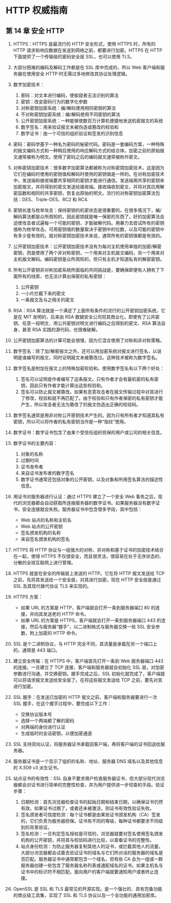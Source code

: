 # HTTP 权威指南

## 第 14 章 安全 HTTP

1. HTTPS：HTTPS 是最流行的 HTTP 安全形式，使用 HTTPS 时，所有的 HTTP 请求和响应数据在发送到网络之前，都要进行加密。HTTPS 在 HTTP 下面提供了一个传输级的密码安全层 SSL，也可以使用 TLS。

2. 大部分困难的编码及解码工作都是在 SSL 库中完成的，所以 Web 客户端和服务器在使用安全 HTTP 时无需过多地修改其协议处理逻辑。

3. 数字加密技术：

    1. 密码：对文本进行编码，使偷窥者无法识别的算法
    2. 密钥：改变密码行为的数字化参数
    3. 对称密钥加密系统：编/解码使用相同密钥的算法
    4. 不对称密钥加密系统：编/解码使用不同密钥的算法
    5. 公开密钥加密系统：一种能够使数百万计算机便捷地发送机密报文的系统
    6. 数字签名：用来验证报文未被伪造或篡改的校验和
    7. 数字证书：由一个可信的组织验证和签发的识别信息

4. 密码：密码学基于一种名为密码的秘密代码。密码是一套编码方案，一种特殊的报文编码方式和一种稍后使用的响应解码方式的结合体。加密之前的原始报文通常被称为明文。使用了密码之后的编码报文通常被称作密文。

5. 对称密钥加密技术：很多数字加密算法都被称为对称密钥加密技术，这是因为它们在编码时使用的密钥值和解码时使用的密钥值是一样的。在对称加密技术中，发送端和接收端要共享相同的密钥才能进行通信。发送端用共享的密钥来加密报文，并将得到的密文发送给接收端。接收端收到密文，并将对其应用解密函数和相同的共享密钥，恢复出原始的明文。流行的对称密钥加密算法包括：DES、Triple-DES、RC2 和 RC4.

6. 密钥长度与枚举攻击：保持密钥的机密状态是很重要的。在很多情况下，编/解码算法都是众所周知的，因此密钥就是唯一保密的东西了。好的加密算法会迫使攻击者试遍每一个可能的密钥，才能破解代码。用暴力去尝试所有的密钥值称为枚举攻击。可用密钥值的数量取决于密钥中的位数，以及可能的密钥中有多少是有效的。就对称密钥加密技术来说，通常所有的密钥值都是有效的。

7. 公开密钥加密技术：公开密钥加密技术没有为每对主机使用单独的加密/解密密钥，而是使用了两个非对称密钥，一个用来对主机报文编码，另一个用来对主机报文解码。编码密钥是众所周知的，但只有主机才知道私有的解密密钥。

8. 所有公开密钥非对称加密系统所面临的共同挑战是，要确保即便有人拥有了下面所有的线索，也无法计算出保密的私有密钥：

    1. 公开密钥
    2. 一小片拦截下来的密文
    3. 一条报文及与之相关的密文

9. RSA：RSA 算法就是一个满足了上面所有条件的流行的公开密钥加密系统，它是在 MIT 发明的，后来由 RSA 数据安全公司将其商业化。即使有了公共密钥、任意一段明文、用公共密钥对明文进行编码之后得到的密文、RSA 算法自身，甚至 RSA 实践的源代码，也很难破解。

10. 公开密钥加密算法的计算可能会很慢，因为它混合使用了对称和非对称策略。

11. 数字签名：除了加/解密报文之外，还可以用加密系统对报文进行签名，以说明是谁编写的报文，同时证明报文未被篡改过。这种技术被称为数字签名。

12. 数字签名是附加在报文上的特殊加密校验和。使用数字签名有以下两个好处：

    1. 签名可以证明是作者编写了这条报文。只有作者才会有最机密的私有密钥，因此只有作者才能计算出这些校验和。
    2. 签名可以防止报文被篡改。如果有恶意攻击者在报文传输过程中对其进行了修改，校验和就不再匹配了。由于校验和只有作者保密的私有密钥才能产生，所以攻击者无法为篡改了的报文伪造出正确的校验码。

13. 数字签名通常是用非对称公开密钥技术产生的。因为只有所有者才知道其私有密钥，所以可以将作者的私有密钥当作是一种“指纹”使用。

14. 数字证书：数字证书包含了由某个受信任组织担保的用户或公司的相关信息。

15. 数字证书的主要内容：

    1. 对象的名称
    2. 过期时间
    3. 证书发布者
    4. 来自证书发布者的数字签名
    5. 数字证书通常还包括对象的公开密钥，以及对象和所用签名算法的描述性信息。

16. 用证书对服务器进行认证：通过 HTTPS 建立了一个安全 Web 事务之后，现代的浏览器都会自动获取所连接服务器的数字证书。如果服务器没有数字证书，安全连接就会失败。服务器证书中包含很多字段，其中包括：

    - Web 站点的名称和主机名
    - Web 站点的公开密钥
    - 签名颁发机构的名称
    - 来自签名颁发机构的签名

17. HTTPS 将 HTTP 协议与一组强大的对称、非对称和基于证书的加密技术结合在一起，使得 HTTPS 不仅很安全，而且很灵活，很容易在处于无序状态的、分散的全球互联网上进行管理。

18. HTTPS 就是在安全的传输层上发送的 HTTP。它在将 HTTP 报文发送给 TCP 之前，先将其发送给一个安全层，对其进行加密。现在 HTTP 安全层是通过 SSL 及其现代替代协议 TLS 来实现的。

19. HTTPS 方案：

    - 如果 URL 的方案是 HTTP，客户端就会打开一条到服务器端口 80 的连接，并向其发送老的 HTTP 命令。
    - 如果 URL 的方案是 HTTPS，客户端就会打开一条到服务器端口 443 的连接，然后与服务器“握手”，以二进制格式与服务器交换一些 SSL 安全参数，附上加密的 HTTP 命令。

20. SSL 是个二进制协议，与 HTTP 完全不同，其流量是承载在另一个端口上的，通常是 443 端口。

21. 建立安全传输：在 HTTPS 中，客户端首先打开一条到 Web 服务器端口 443 的连接。一旦建立了 TCP 连接，客户端和服务器就会初始化 SSL 层，对加密参数进行沟通，并交换密钥。握手完成之后，SSL 初始化就完成了，客户端就可以将请求报文发送给安全层了。在将这些报文发送给 TCP 之前，要先对其进行加密。

22. SSL 握手：在发送已加密的 HTTP 报文之前，客户端和服务器要进行一次 SSL 握手，在这个握手过程中，要完成以下工作：

    - 交换协议版本号
    - 选择一个两端都了解的密码
    - 对两端的身份进行认证
    - 生成临时的会话密钥，以便加密通道

23. SSL 支持双向认证，将服务器证书承载回客户端，再将客户端的证书回送给服务器。

24. 服务器证书是一个显示了组织的名称、地址、服务器 DNS 域名以及其他信息的 X.509 v3 派生证书。

25. 站点证书的有效性：SSL 自身不要求用户检查服务器证书，但大部分现代浏览器都会对证书进行简单的完整性检查，并为用户提供进一步彻查的手段。验证步骤：

    1. 日期检测：首先浏览器检查证书的起始日期和结束日期，以确保证书仍然有效。如果证书过期了，或者还未被激活，则证书有效性验证失败。
    2. 签名颁发者可信度检测：每个证书都是由某些证书颁发机构（CA）签发的，它们负责为服务器担保。证书有不同的等级，每种证书都要求不同级别的背景验证。
    3. 签名检测：一旦判定签名授权是可信的，浏览器就要对签名使用签名颁发机构的公开密钥，并将其与校验码进行比较，以查看证书的完整性。
    4. 站点身份检测：为防止服务器复制其他人的证书，或拦截其他人的流量，大部分浏览器都会试着去验证证书的域名与它们所对话的服务器的域名是否匹配。服务器证书中通常都包含一个域名，但有些 CA 会为一组或一群服务器创建一些包含了服务器名称列表或通配域名的证书。如果主机名与证书中的标识符不相匹配，面向用户的客户端就要通知用户或者终止连接。

26. OpenSSL 是 SSL 和 TLS 最常见的开源实现。是一个强壮的、具有完备功能的商业级工具集，实现了 SSL 和 TLS 协议以及一个全功能的通用加密库。
